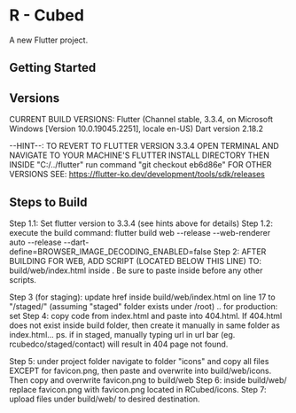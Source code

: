 # R - Cubed

A new Flutter project.

## Getting Started

## Versions
CURRENT BUILD VERSIONS:
Flutter (Channel stable, 3.3.4, on Microsoft Windows [Version 10.0.19045.2251], locale en-US)
Dart version 2.18.2

--HINT--: TO REVERT TO FLUTTER VERSION 3.3.4 OPEN TERMINAL AND NAVIGATE TO YOUR MACHINE'S FLUTTER INSTALL DIRECTORY
THEN INSIDE "C:/../flutter" run command "git checkout eb6d86e"
FOR OTHER VERSIONS SEE: https://flutter-ko.dev/development/tools/sdk/releases

## Steps to Build

Step 1.1: Set flutter version to 3.3.4 (see hints above for details)
Step 1.2: execute the build command: flutter build web --release --web-renderer auto --release --dart-define=BROWSER_IMAGE_DECODING_ENABLED=false
Step 2: AFTER BUILDING FOR WEB, ADD SCRIPT (LOCATED BELOW THIS LINE) TO: build/web/index.html inside <body>. Be sure to paste inside <body> before any other scripts.

<script>
  if(screen.availWidth < 600 || screen.availHeight < 600) window.flutterWebRenderer = "html";
  else{window.flutterWebRenderer = "canvaskit";}
</script>


Step 3 (for staging): update href inside build/web/index.html on line 17 to "/staged/" (assuming "staged" folder exists under /root) .. for production: set <base href="/">
Step 4: copy code from index.html and paste into 404.html. If 404.html does not exist inside build folder, then create it manually in same folder as index.html... 
ps. if in staged, manually typing url in url bar (eg. rcubedco/staged/contact) will result in 404 page not found.

Step 5: under project folder navigate to folder "icons" and copy all files EXCEPT for favicon.png, then paste and overwrite into build/web/icons. Then copy and overwrite favicon.png to build/web
Step 6: inside build/web/ replace favicon.png with favicon.png located in RCubed/icons.
Step 7: upload files under build/web/ to desired destination.
